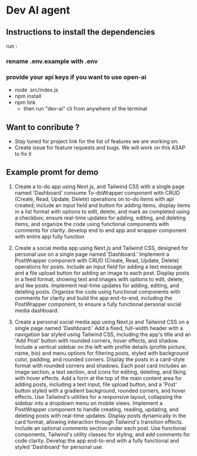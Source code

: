 # Dev AI agent


## Instructions to install the dependencies 

run : 
### rename .env.example with .env
### provide your api keys if you want to use open-ai

- node .src/index.js
- npm install 
- npm link
    - then run "dev-ai" cli from anywhere of the terminal 

## Want to conribute ?

- Stay tuned for project link for the list of features we are working on. 
- Create issue for feature requests and bugs. We will work on this ASAP to fix it  

## Example promt for demo
1. Create a to-do app using Next.js, and Tailwind CSS with a single page named 'Dashboard' consume To-doWrapper component with CRUD (Create, Read, Update, Delete) operations on to-do items with api created; include an input field and button for adding items, display items in a list format with options to edit, delete, and mark as completed using a checkbox; ensure real-time updates for adding, editing, and deleting items, and organize the code using functional components with comments for clarity. develop end to end app and wrapper component with entire app fully function

2. Create a social media app using Next.js and Tailwind CSS, designed for personal use on a single page named 'Dashboard.' Implement a PostWrapper component with CRUD (Create, Read, Update, Delete) operations for posts. Include an input field for adding a text message and a file upload button for adding an image to each post. Display posts in a feed format, showing text and images with options to edit, delete, and like posts. Implement real-time updates for adding, editing, and deleting posts. Organize the code using functional components with comments for clarity and build the app end-to-end, including the PostWrapper component, to ensure a fully functional personal social media dashboard.

3. Create a personal social media app using Next.js and Tailwind CSS on a single page named 'Dashboard.' Add a fixed, full-width header with a navigation bar styled using Tailwind CSS, including the app's title and an 'Add Post' button with rounded corners, hover effects, and shadow. Include a vertical sidebar on the left with profile details (profile picture, name, bio) and menu options for filtering posts, styled with background color, padding, and rounded corners. Display the posts in a card-style format with rounded corners and shadows. Each post card includes an image section, a text section, and icons for editing, deleting, and liking with hover effects. Add a form at the top of the main content area for adding posts, including a text input, file upload button, and a 'Post' button styled with a gradient background, rounded corners, and hover effects. Use Tailwind's utilities for a responsive layout, collapsing the sidebar into a dropdown menu on mobile views. Implement a PostWrapper component to handle creating, reading, updating, and deleting posts with real-time updates. Display posts dynamically in the card format, allowing interaction through Tailwind's transition effects. Include an optional comments section under each post. Use functional components, Tailwind's utility classes for styling, and add comments for code clarity. Develop the app end-to-end with a fully functional and styled 'Dashboard' for personal use.
